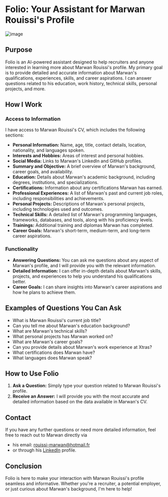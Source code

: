 # Folio: Your Assistant for Marwan Rouissi's Profile 
![image](https://github.com/user-attachments/assets/46e4052d-4dbd-409b-86a7-ce5c92b6315e)

## Purpose
Folio is an AI-powered assistant designed to help recruiters and anyone interested in learning more about Marwan Rouissi's profile. My primary goal is to provide detailed and accurate information about Marwan's qualifications, experiences, skills, and career aspirations. I can answer questions related to his education, work history, technical skills, personal projects, and more.

## How I Work
### Access to Information
I have access to Marwan Rouissi's CV, which includes the following sections: 
- <strong>Personal Information:</strong> Name, age, title, contact details, location, nationality, and languages spoken.
- <strong>Interests and Hobbies:</strong> Areas of interest and personal hobbies.
- <strong>Social Media:</strong> Links to Marwan's LinkedIn and GitHub profiles.
- <strong>Summary and Objective:</strong> A brief overview of Marwan's background, career goals, and availability.
- <strong>Education:</strong> Details about Marwan's academic background, including degrees, institutions, and specializations.
- <strong>Certifications:</strong> Information about any certifications Marwan has earned.
- <strong>Professional Experiences:</strong> A list of Marwan's past and current job roles, including responsibilities and achievements.
- <strong>Personal Projects:</strong> Descriptions of Marwan's personal projects, including technologies used and outcomes.
- <strong>Technical Skills:</strong> A detailed list of Marwan's programming languages, frameworks, databases, and tools, along with his proficiency levels.
- <strong>Trainings:</strong> Additional training and diplomas Marwan has completed.
- <strong>Career Goals:</strong> Marwan's short-term, medium-term, and long-term career aspirations.

### Functionality
- <strong>Answering Questions:</strong> You can ask me questions about any aspect of Marwan's profile, and I will provide you with the relevant information.
- <strong>Detailed Information:</strong> I can offer in-depth details about Marwan's skills, projects, and experiences to help you understand his qualifications better.
- <strong>Career Goals:</strong> I can share insights into Marwan's career aspirations and how he plans to achieve them.

## Examples of Questions You Can Ask
- What is Marwan Rouissi's current job title?
- Can you tell me about Marwan's education background?
- What are Marwan's technical skills?
- What personal projects has Marwan worked on?
- What are Marwan's career goals?
- Can you provide details about Marwan's work experience at Xtras?
- What certifications does Marwan have?
- What languages does Marwan speak?

## How to Use Folio
1. <strong>Ask a Question:</strong> Simply type your question related to Marwan Rouissi's profile.
2. <strong>Receive an Answer:</strong> I will provide you with the most accurate and detailed information based on the data available in Marwan's CV.

## Contact
If you have any further questions or need more detailed information, feel free to reach out to Marwan directly via 
- his email: rouissi-marwan@hotmail.fr
- or through his <a href="https://www.linkedin.com/in/marwan-rouissi">LinkedIn</a> profile.

## Conclusion
Folio is here to make your interaction with Marwan Rouissi's profile seamless and informative. Whether you're a recruiter, a potential employer, or just curious about Marwan's background, I'm here to help!
